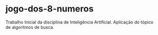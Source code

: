 # jogo-dos-8-numeros
Trabalho Inicial da disciplina de Inteligência Artificial. Aplicação do tópico de algoritmos de busca.
